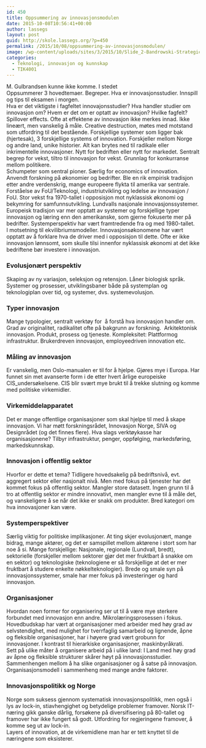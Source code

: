 ```yaml
---
id: 450
title: Oppsummering av innovasjonsmodulen
date: 2015-10-08T10:56:41+00:00
author: lassegs
layout: post
guid: http://skole.lassegs.org/?p=450
permalink: /2015/10/08/oppsummering-av-innovasjonsmodulen/
image: /wp-content/uploads/sites/3/2015/10/Slide_2-Bandrowski-Strategic-Innovation-Process.jpg
categories:
  - Teknologi, innovasjon og kunnskap
  - TIK4001
---
```

<div>
  M. Gulbrandsen kunne ikke komme. I stedet
</div>

<div>
</div>

<div>
  Oppsummerer 3 hovedtemaer. Begreper. Hva er innovasjonsstudier. Innspill og tips til eksamen i morgen.
</div>

<div>
</div>

<div>
  Hva er det viktigste i fagfeltet innovajonsstudier? Hva handler studier om innovasjon om? Hvem er det om er optatt av innovasjon? Hvilke fagfelt?
</div>

<div>
</div>

<div>
  Spillover effects. Ofte at effektene av innovasjon ikke merkes innad. Ikke lineært, men vanskelig å måle. Creative destruction, møtes med motstand som utfordring til det bestående. Forskjellige systemer som ligger bak (hjertesak), 3 forskjellige systems of innovation. Forskjeller mellom Norge og andre land, unike historier. Alt kan brytes ned til radikale eller inkrimentelle innovasjoner. Nytt for bedriften eller nytt for markedet. Sentralt begrep for vekst, tiltro til innovasjon for vekst. Grunnlag for konkurranse mellom politikere.
</div>

<div>
</div>

<div>
  Schumpeter som sentral pioner. Særlig for economics of innovation. Anvendt forskning på økonomier og bedrifter. Ble en rik empirisk tradisjon etter andre verdenskrig, mange europeere flykta til amerika var sentrale. Forståelse av FoU/Teknologi, industriutvikling og ledelse av innovasjon / FoU. Stor vekst fra 1970-tallet i opposisjon mot nyklassisk økonomi og bekymring for samfunnsutvikling. Lundvalls nasjonale innovasjonssystemer. Europeisk tradisjon var mer opptatt av systemer og forskjellige typer innovasjon og læring enn den amerikanske, som gjerne fokuserte mer på bedrifter. Systemperspektiv har vært framtredende fra og med 1980-tallet.
</div>

<div>
  I motsetning til ekvilibriumsmodeller. Innovasjonsøkonomene har vært opptatt av å forklare hva de driver med i opposisjon til dette. Ofte er ikke innovasjon lønnsomt, som skulle tilsi innenfor nyklassisk økonomi at det ikke bedriftene bør investere i innovasjon.
</div>

<div>
</div>

### Evolusjonært perspektiv

<div>
  Skaping av ny variasjon, seleksjon og retensjon. Låner biologisk språk. Systemer og prosesser, utviklingsbaner både på systemplan og teknologiplan over tid, og systemer, dvs. systemevolusjon.
</div>

<div>
</div>

### Typer innovasjon

<div>
  Mange typologier, sentralt verktøy for  å forstå hva innovasjon handler om. Grad av originalitet, radikalitet ofte på bakgrunn av forskning.  Arkitektonisk innovasjon. Produkt, prosess og tjeneste. Kompleksitet: Plattformog infrastruktur. Brukerdreven innovasjon, employeedriven innovation etc.
</div>

<div>
</div>

### Måling av innovasjon

<div>
  Er vanskelig, men Oslo-manualen er til for å hjelpe. Gjøres mye i Europa. Har funnet sin met avanserte form i de etter hvert årlige europeiske CIS_undersøkelsene. CIS blir svært mye brukt til å trekke slutning og komme med politiske virkemidler.
</div>

<div>
</div>

### Virkemiddelapparatet

<div>
  Det er mange offentlige organisasjoner som skal hjelpe til med å skape innovasjon. Vi har møtt forskningsrådet, Innovasjon Norge, SIVA og Designrådet (og det finnes flere). Hva slags verktøykasse har organisasjonene? Tilbyr infrastruktur, penger, oppfølging, markedsføring, markedskunnskap.
</div>

<div>
</div>

### Innovasjon i offentlig sektor

<div>
  Hvorfor er dette et tema? Tidligere hovedsakelig på bedriftsnivå, evt. aggregert sektor eller nasjonalt nivå. Men med fokus på tjenester har det kommet fokus på offentlig sektor. Mangler store datasett. Ingen grunn til å tro at offentlig sektor er mindre innovativt, men mangler evne til å måle det, og vanskeligere å se når det ikke er snakk om produkter. Bred kategori om hva innovasjoner kan være.
</div>

<div>
</div>

### Systemperspektiver

<div>
  Særlig viktig for politiske implikasjoner. At ting skjer evolusjonært, mange bidrag, mange aktører, og det er samspillet mellom aktørene i stort som har noe å si. Mange forskjellige: Nasjonale, regionale (Lundvall, bredt), sektorielle (forskjeller mellom sektorer gjør det mer fruktbart å snakke om en sektor) og teknologiske (teknologiene er så forskjellige at det er mer fruktbart å studere enkelte nøkkelteknologier). Brede og smale syn på innovasjonssystemer, smale har mer fokus på investeringer og hard innovasjon.
</div>

<div>
</div>

### Organisasjoner

<div>
  Hvordan noen former for organisering ser ut til å være mye sterkere forbundet med innovasjon enn andre. Mikrolæringsprosessen i fokus. Hovedbudskap har vært at organisasjoner med arbeider med høy grad av selvstendighet, med mulighet for tverrfaglig samarbeid og lignende, åpne og fleksible organisasjoner, har i høyere grad vært grobunn for innovasjoner. I kontrast til hierarkiske organisasjoner, maskinbyråkrati.
</div>

<div>
  Sett på ulike måter å organisere arbeid på i ulike land: I Land med høy grad av åpne og fleksible strukturer skårer høyt på innovasjonsstudier. Sammenhengen mellom å ha slike organisasjoner og å satse på innovasjon. Organisasjonsmodell i sammenheng med mange andre faktorer.
</div>

### Innovasjonspolitikk og Norge

<div>
  Norge som suksess gjennom systematisk innovasjonspolitikk, men også i lys av lock-in, stiavhengighet og betydelige problemer framover. Norsk IT-næring gikk ganske dårlig, forsøkene på diversifisering på 80-tallet og framover har ikke fungert så godt. Utfordring for regjeringene framover, å komme seg ut av lock-in.
</div>

<div>
  Layers of innovation, at de virkemidlene man har er tett knyttet til de næringene som eksisterer.
</div>